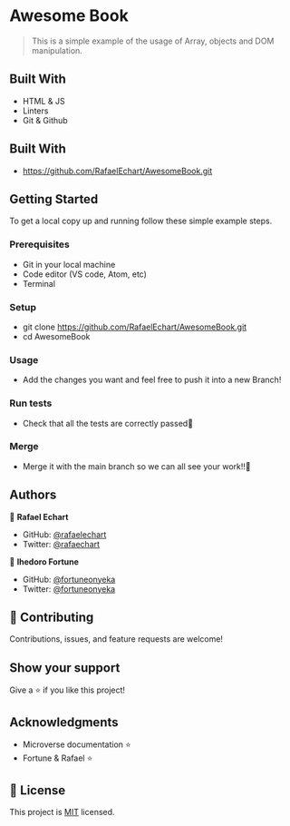 # Awesome Book

> This is a simple example of the usage of Array, objects and DOM manipulation. 


## Built With

- HTML & JS
- Linters
- Git & Github

## Built With

- https://github.com/RafaelEchart/AwesomeBook.git

## Getting Started

To get a local copy up and running follow these simple example steps.

### Prerequisites

- Git in your local machine
- Code editor (VS code, Atom, etc)
- Terminal

### Setup

- git clone https://github.com/RafaelEchart/AwesomeBook.git
- cd AwesomeBook

### Usage

- Add the changes you want and feel free to push it into a new Branch!

### Run tests

- Check that all the tests are correctly passed🤝

### Merge

- Merge it with the main branch so we can all see your work!!🤝



## Authors

👤 **Rafael Echart**

- GitHub: [@rafaelechart](https://github.com/rafaelechart)
- Twitter: [@rafaechart](https://twitter.com/rafaechart)

👤 **Ihedoro Fortune**
- GitHub: [@fortuneonyeka](https://github.com/fortuneonyeka)
- Twitter: [@fortuneonyeka](https://twitter.com/fortuneonyeka)



## 🤝 Contributing

Contributions, issues, and feature requests are welcome!


## Show your support

Give a ⭐️ if you like this project!

## Acknowledgments

- Microverse documentation ⭐️
- Fortune & Rafael ⭐️

## 📝 License

This project is [MIT](./MIT.md) licensed.
